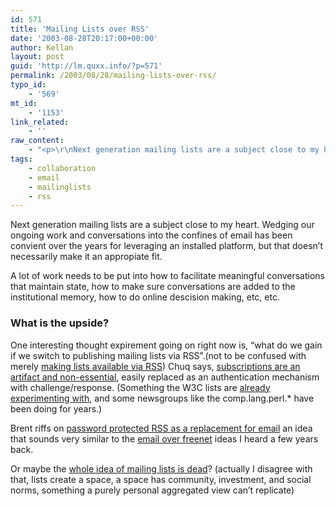 ```yaml
---
id: 571
title: 'Mailing Lists over RSS'
date: '2003-08-28T20:17:00+00:00'
author: Kellan
layout: post
guid: 'http://lm.quxx.info/?p=571'
permalink: /2003/08/28/mailing-lists-over-rss/
typo_id:
    - '569'
mt_id:
    - '1153'
link_related:
    - ''
raw_content:
    - "<p>\r\nNext generation mailing lists are a subject close to my heart.  Wedging our ongoing work and conversations into the confines of email has been convient over the years for leveraging an installed platform, but that doesn\\'t necessarily make it an appropiate fit.\r\n</p>\r\n<p>\r\nA lot of work needs to be put into how to facilitate meaningful conversations that maintain state, how to make sure conversations are added to the institutional memory, how to do online descision making, etc, etc.\r\n</p>\r\n<p>\r\n<h3>What is the upside?</h3>\r\nOne interesting thought expirement going on right now is, \\\"what do we gain if we switch to publishing mailing lists via RSS\\\".(not to be confused with merely <a href=\\\"http://laughingmeme.org/archives/000450.html\\\">making lists available via RSS</a>)\r\n<p>\r\nChuq says, <a href=\\\"http://www.plaidworks.com/chuqui/blog/000721.html\\\">subscriptions are an artifact and non-essential</a>, easily replaced as an authentication mechanism with challenge/response. (Something the W3C lists are <a href=\\\"http://laughingmeme.org/archives/001030.html\\\">already experimenting with</a>, and some newsgroups like the comp.lang.perl.* have been doing for years.)  \r\n</p>\r\n<p>\r\nBrent riffs on <a href=\\\"http://inessential.com/?comments=1&postid=2621\\\">password protected RSS as a replacement for email</a> an idea that sounds very similar to the <a href=\\\"http://eof.sourceforge.net/\\\">email over freenet</a> ideas I heard a few years back.\r\n</p>\r\n<p>\r\nOr maybe the <a href=\\\"http://nslog.com/archives/2003/01/22/mailing_lists_how_antiquated.php\\\">whole idea of mailing lists is dead</a>? (actually I disagree with that, lists create a space, a space has community, investment, and social norms, something a purely personal aggregated view can\\'t replicate)\r\n</p>"
tags:
    - collaboration
    - email
    - mailinglists
    - rss
---
```


Next generation mailing lists are a subject close to my heart. Wedging our ongoing work and conversations into the confines of email has been convient over the years for leveraging an installed platform, but that doesn’t necessarily make it an appropiate fit.

A lot of work needs to be put into how to facilitate meaningful conversations that maintain state, how to make sure conversations are added to the institutional memory, how to do online descision making, etc, etc.

### What is the upside?

One interesting thought expirement going on right now is, “what do we gain if we switch to publishing mailing lists via RSS”.(not to be confused with merely [making lists available via RSS](http://laughingmeme.org/archives/000450.html)) Chuq says, [subscriptions are an artifact and non-essential](http://www.plaidworks.com/chuqui/blog/000721.html), easily replaced as an authentication mechanism with challenge/response. (Something the W3C lists are [already experimenting with](http://laughingmeme.org/archives/001030.html), and some newsgroups like the comp.lang.perl.\* have been doing for years.)

Brent riffs on [password protected RSS as a replacement for email](http://inessential.com/?comments=1&postid=2621) an idea that sounds very similar to the [email over freenet](http://eof.sourceforge.net/) ideas I heard a few years back.

Or maybe the [whole idea of mailing lists is dead](http://nslog.com/archives/2003/01/22/mailing_lists_how_antiquated.php)? (actually I disagree with that, lists create a space, a space has community, investment, and social norms, something a purely personal aggregated view can’t replicate)